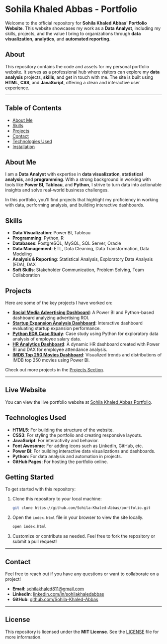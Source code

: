 # Sohila Khaled Abbas - Portfolio

Welcome to the official repository for **Sohila Khaled Abbas' Portfolio Website**. This website showcases my work as a **Data Analyst**, including my skills, projects, and the value I bring to organizations through **data visualization**, **analytics**, and **automated reporting**.

## About

This repository contains the code and assets for my personal portfolio website. It serves as a professional hub where visitors can explore my **data analysis** projects, **skills**, and get in touch with me. The site is built using **HTML**, **CSS**, and **JavaScript**, offering a clean and interactive user experience.

---

## Table of Contents

- [About Me](#about-me)
- [Skills](#skills)
- [Projects](#projects)
- [Contact](#contact)
- [Technologies Used](#technologies-used)
- [Installation](#installation)

## About Me

I am a **Data Analyst** with expertise in **data visualization**, **statistical analysis**, and **programming**. With a strong background in working with tools like **Power BI**, **Tableau**, and **Python**, I strive to turn data into actionable insights and solve real-world business challenges.

In this portfolio, you'll find projects that highlight my proficiency in working with data, performing analysis, and building interactive dashboards.

## Skills

- **Data Visualization**: Power BI, Tableau
- **Programming**: Python, R
- **Databases**: PostgreSQL, MySQL, SQL Server, Oracle
- **Data Management**: ETL, Data Cleaning, Data Transformation, Data Modeling
- **Analysis & Reporting**: Statistical Analysis, Exploratory Data Analysis (EDA), DAX
- **Soft Skills**: Stakeholder Communication, Problem Solving, Team Collaboration
  

## Projects

Here are some of the key projects I have worked on:

- [**Social Media Advertising Dashboard**](https://github.com/Sohila-Khaled-Abbas/Social-Media-Advertising-Dashboard): A Power BI and Python-based dashboard analyzing advertising ROI.
- [**Startup Expansion Analysis Dashboard**](https://github.com/Sohila-Khaled-Abbas/Startup-Expansion-Analysis-Dashboard): Interactive dashboard evaluating startup expansion performance.
- [**Python EDA Case Study**](https://github.com/Sohila-Khaled-Abbas/Python_EDA_Case_Study): Case study using Python for exploratory data analysis of employee salary data.
- [**HR Analytics Dashboard**](https://github.com/Sohila-Khaled-Abbas/HR-Analytics-Dashboard): A dynamic HR dashboard created with Power BI and DAX for employee attendance analysis.
- [**IMDB Top 250 Movies Dashboard**](https://github.com/Sohila-Khaled-Abbas/IMDB-Top250-Movies-Dashboard): Visualized trends and distributions of IMDB top 250 movies using Power BI.

Check out more projects in the [Projects Section](https://sohila-khaled-abbas.github.io/Portfolio/index.html#projects).

---

## Live Website

You can view the live portfolio website at [Sohila Khaled Abbas Portfolio](https://sohila-khaled-abbas.github.io/Portfolio).

## Technologies Used

- **HTML5**: For building the structure of the website.
- **CSS3**: For styling the portfolio and creating responsive layouts.
- **JavaScript**: For interactivity and behavior.
- **Font Awesome**: For adding icons such as LinkedIn, GitHub, etc.
- **Power BI**: For building interactive data visualizations and dashboards.
- **Python**: For data analysis and automation in projects.
- **GitHub Pages**: For hosting the portfolio online.

## Getting Started

To get started with this repository:

1. Clone this repository to your local machine:

    ```bash
    git clone https://github.com/Sohila-Khaled-Abbas/portfolio.git
    ```

2. Open the `index.html` file in your browser to view the site locally.

    ```bash
    open index.html
    ```

3. Customize or contribute as needed. Feel free to fork the repository or submit a pull request!

---

## Contact

Feel free to reach out if you have any questions or want to collaborate on a project!

- **Email**: [sohilakhaled811@gmail.com](mailto:sohilakhaled811@gmail.com)
- **LinkedIn**: [linkedin.com/in/sohilakhaledabbas](https://www.linkedin.com/in/sohilakhaledabbas)
- **GitHub**: [github.com/Sohila-Khaled-Abbas](https://github.com/Sohila-Khaled-Abbas)

---
## License

This repository is licensed under the **MIT License**. See the [LICENSE](LICENSE.md) file for more information.

